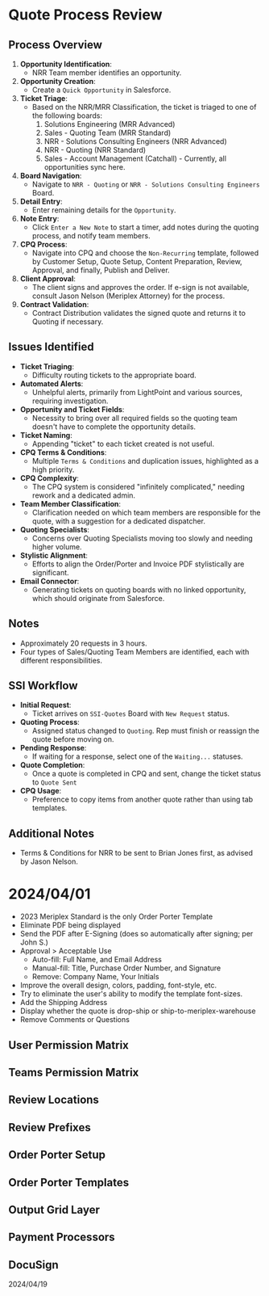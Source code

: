 # Quote Process Review

## Process Overview

1. **Opportunity Identification**:
    - NRR Team member identifies an opportunity.
2. **Opportunity Creation**:
    - Create a `Quick Opportunity` in Salesforce.
3. **Ticket Triage**:
    - Based on the NRR/MRR Classification, the ticket is triaged to one of the following boards:
        1. Solutions Engineering (MRR Advanced)
        2. Sales - Quoting Team (MRR Standard)
        3. NRR - Solutions Consulting Engineers (NRR Advanced)
        4. NRR - Quoting (NRR Standard)
        5. Sales - Account Management (Catchall) - Currently, all opportunities sync here.
4. **Board Navigation**:
    - Navigate to `NRR - Quoting` or `NRR - Solutions Consulting Engineers` Board.
5. **Detail Entry**:
    - Enter remaining details for the `Opportunity`.
6. **Note Entry**:
    - Click `Enter a New Note` to start a timer, add notes during the quoting process, and notify team members.
7. **CPQ Process**:
    - Navigate into CPQ and choose the `Non-Recurring` template, followed by Customer Setup, Quote Setup, Content Preparation, Review, Approval, and finally, Publish and Deliver.
8. **Client Approval**:
    - The client signs and approves the order. If e-sign is not available, consult Jason Nelson (Meriplex Attorney) for the process.
9. **Contract Validation**:
    - Contract Distribution validates the signed quote and returns it to Quoting if necessary.

## Issues Identified

- **Ticket Triaging**:
    - Difficulty routing tickets to the appropriate board.
- **Automated Alerts**:
    - Unhelpful alerts, primarily from LightPoint and various sources, requiring investigation.
- **Opportunity and Ticket Fields**:
    - Necessity to bring over all required fields so the quoting team doesn't have to complete the opportunity details.
- **Ticket Naming**:
    - Appending "ticket" to each ticket created is not useful.
- **CPQ Terms & Conditions**:
    - Multiple `Terms & Conditions` and duplication issues, highlighted as a high priority.
- **CPQ Complexity**:
    - The CPQ system is considered "infinitely complicated," needing rework and a dedicated admin.
- **Team Member Classification**:
    - Clarification needed on which team members are responsible for the quote, with a suggestion for a dedicated dispatcher.
- **Quoting Specialists**:
    - Concerns over Quoting Specialists moving too slowly and needing higher volume.
- **Stylistic Alignment**:
    - Efforts to align the Order/Porter and Invoice PDF stylistically are significant.
- **Email Connector**:
    - Generating tickets on quoting boards with no linked opportunity, which should originate from Salesforce.

## Notes

- Approximately 20 requests in 3 hours.
- Four types of Sales/Quoting Team Members are identified, each with different responsibilities.

## SSI Workflow

- **Initial Request**:
    - Ticket arrives on `SSI-Quotes` Board with `New Request` status.
- **Quoting Process**:
    - Assigned status changed to `Quoting`. Rep must finish or reassign the quote before moving on.
- **Pending Response**:
    - If waiting for a response, select one of the `Waiting...` statuses.
- **Quote Completion**:
    - Once a quote is completed in CPQ and sent, change the ticket status to `Quote Sent`
- **CPQ Usage**:
    - Preference to copy items from another quote rather than using tab templates.

## Additional Notes

- Terms & Conditions for NRR to be sent to Brian Jones first, as advised by Jason Nelson.

# 2024/04/01
- 2023 Meriplex Standard is the only Order Porter Template
- Eliminate PDF being displayed
- Send the PDF after E-Signing (does so automatically after signing; per John S.)
- Approval > Acceptable Use 
	- Auto-fill: Full Name, and Email Address
	- Manual-fill: Title, Purchase Order Number, and Signature
	- Remove: Company Name, Your Initials
- Improve the overall design, colors, padding, font-style, etc.
- Try to eliminate the user's ability to modify the template font-sizes.
- Add the Shipping Address
- Display whether the quote is drop-ship or ship-to-meriplex-warehouse
- Remove Comments or Questions
## User Permission Matrix
## Teams Permission Matrix
## Review Locations
## Review Prefixes
## Order Porter Setup
## Order Porter Templates
## Output Grid Layer
## Payment Processors
## DocuSign


2024/04/19
